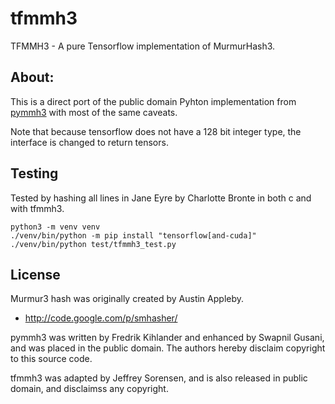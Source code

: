 # tfmmh3
TFMMH3 - A pure Tensorflow implementation of MurmurHash3.

## About:

This is a direct port of the public domain Pyhton implementation from 
[pymmh3](https://github.com/wc-duck/pymmh3) with most of the same caveats.

Note that because tensorflow does not have a 128 bit integer type, the interface
is changed to return tensors.

## Testing

Tested by hashing all lines in Jane Eyre by Charlotte Bronte in both c and with tfmmh3.

```
python3 -m venv venv
./venv/bin/python -m pip install "tensorflow[and-cuda]"
./venv/bin/python test/tfmmh3_test.py
```

## License

Murmur3 hash was originally created by Austin Appleby.
 +  http://code.google.com/p/smhasher/

pymmh3 was written by Fredrik Kihlander and enhanced by Swapnil Gusani, and was
placed in the public domain.  The authors hereby disclaim copyright to this source code.

tfmmh3 was adapted by Jeffrey Sorensen, and is also released in public domain,
and disclaimss any copyright.
